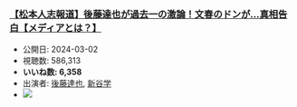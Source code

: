 ### [【松本人志報道】後藤達也が過去一の激論！文春のドンが…真相告白【メディアとは？】](https://www.youtube.com/watch?v=cfDcXJptmQo)
-   公開日: 2024-03-02
-   視聴数: 586,313
-   **いいね数: 6,358**
-   出演者: [後藤達也](/rehacq_fan/people/後藤達也 "wikilink"), [新谷学](/rehacq_fan/people/新谷学 "wikilink")
- [![](https://img.youtube.com/vi/cfDcXJptmQo/hqdefault.jpg)](https://www.youtube.com/watch?v=cfDcXJptmQo)
